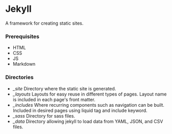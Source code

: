 # Jekyll
A framework for creating static sites.

### Prerequisites
- HTML
- CSS
- JS
- Markdown

### Directories
- *_site*
    Directory where the static site is generated.
- *_layouts*
    Layouts for easy reuse in different types of pages. Layout name is included in each page's front matter.
- *_includes*
    Where recurring components such as navigation can be built. Included in desired pages using liquid tag and include keyword.
- *_sass*
    Directory for sass files.
- *_data*
    Directory allowing jekyll to load data from YAML, JSON, and CSV files.
